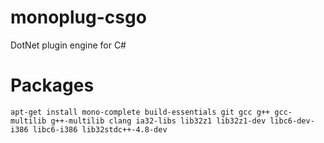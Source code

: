 # monoplug-csgo
DotNet plugin engine for C#
# Packages
```
apt-get install mono-complete build-essentials git gcc g++ gcc-multilib g++-multilib clang ia32-libs lib32z1 lib32z1-dev libc6-dev-i386 libc6-i386 lib32stdc++-4.8-dev
```

